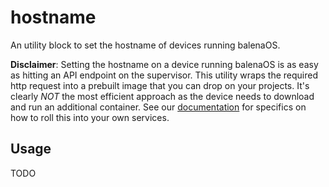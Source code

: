 # hostname

An utility block to set the hostname of devices running balenaOS.

**Disclaimer**: Setting the hostname on a device running balenaOS is as easy as hitting an API endpoint on the supervisor. This utility wraps the required http request into a prebuilt image that you can drop on your projects. It's clearly *NOT* the most efficient approach as the device needs to download and run an additional container. See our [documentation](https://www.balena.io/docs/reference/supervisor/supervisor-api/#patch-v1devicehost-config) for specifics on how to roll this into your own services.


## Usage

TODO